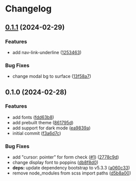 # Changelog

## [0.1.1](https://github.com/glasskube/theme/compare/v0.1.0...v0.1.1) (2024-02-29)


### Features

* add nav-link-underline ([1253463](https://github.com/glasskube/theme/commit/1253463cefc1578fc1db3648dc18c32603a349c1))


### Bug Fixes

* change modal bg to surface ([13f58a7](https://github.com/glasskube/theme/commit/13f58a7c8a250bd9150a54171367bad18298a1cf))

## 0.1.0 (2024-02-28)


### Features

* add fonts ([fdd63b8](https://github.com/glasskube/theme/commit/fdd63b8fe8ccf3adaabe4b0c12119199225c66a3))
* add prebuilt theme ([861795d](https://github.com/glasskube/theme/commit/861795d301442dc1de2cfb19f341fb5c1e98e4b1))
* add support for dark mode ([ea9839a](https://github.com/glasskube/theme/commit/ea9839a8b2b245faeb4ba456770be292928a74e3))
* initial commit ([f3a6d7c](https://github.com/glasskube/theme/commit/f3a6d7cc31b5fd575fe3855f98f1a83c7ff2f5c9))


### Bug Fixes

* add "cursor: pointer" for form check ([#1](https://github.com/glasskube/theme/issues/1)) ([2778c9d](https://github.com/glasskube/theme/commit/2778c9d741144945b718b4562bce22b6471ab3a2))
* change display font to poppins ([db8f8d0](https://github.com/glasskube/theme/commit/db8f8d06217884bd162ab9b86b58d73e08e3b151))
* **deps:** update dependency bootstrap to v5.3.3 ([a060c33](https://github.com/glasskube/theme/commit/a060c33ab7d323da59bc6299fd4ffc258789416a))
* remove node_modules from scss import paths ([d5b8a00](https://github.com/glasskube/theme/commit/d5b8a003df9a6dba4babf69082d4c13b7be5b811))
